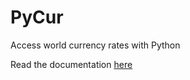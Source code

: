 # PyCur
Access world currency rates with Python

Read the documentation [here](http://magnusbrattlof.org/docs)
